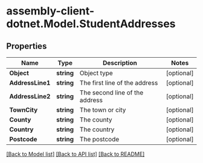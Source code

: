 # assembly-client-dotnet.Model.StudentAddresses
## Properties

Name | Type | Description | Notes
------------ | ------------- | ------------- | -------------
**Object** | **string** | Object type | [optional] 
**AddressLine1** | **string** | The first line of the address | [optional] 
**AddressLine2** | **string** | The second line of the address | [optional] 
**TownCity** | **string** | The town or city | [optional] 
**County** | **string** | The county | [optional] 
**Country** | **string** | The country | [optional] 
**Postcode** | **string** | The postcode | [optional] 

[[Back to Model list]](../README.md#documentation-for-models) [[Back to API list]](../README.md#documentation-for-api-endpoints) [[Back to README]](../README.md)

